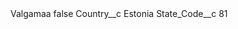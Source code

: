 <?xml version="1.0" encoding="UTF-8"?>
<CustomMetadata xmlns="http://soap.sforce.com/2006/04/metadata" xmlns:xsi="http://www.w3.org/2001/XMLSchema-instance" xmlns:xsd="http://www.w3.org/2001/XMLSchema">
    <label>Valgamaa</label>
    <protected>false</protected>
    <values>
        <field>Country__c</field>
        <value xsi:type="xsd:string">Estonia</value>
    </values>
    <values>
        <field>State_Code__c</field>
        <value xsi:type="xsd:string">81</value>
    </values>
</CustomMetadata>
